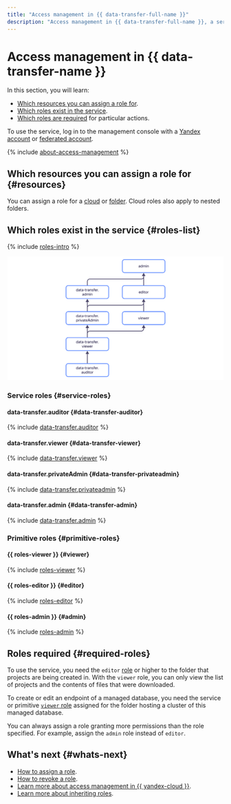 ```yaml
---
title: "Access management in {{ data-transfer-full-name }}"
description: "Access management in {{ data-transfer-full-name }}, a service for data transfer between storages. This section describes the roles required to perform a particular action, the resources for which you can assign a role, and the roles existing in the service."
---
```


# Access management in {{ data-transfer-name }}


In this section, you will learn:

* [Which resources you can assign a role for](#resources).
* [Which roles exist in the service](#roles-list).
* [Which roles are required](#required-roles) for particular actions.

To use the service, log in to the management console with a [Yandex account](../../iam/concepts/users/accounts.md#passport) or [federated account](../../iam/concepts/users/accounts.md#saml-federation).

{% include [about-access-management](../../_includes/iam/about-access-management.md) %}

## Which resources you can assign a role for {#resources}

You can assign a role for a [cloud](../../resource-manager/concepts/resources-hierarchy.md#cloud) or [folder](../../resource-manager/concepts/resources-hierarchy.md#folder). Cloud roles also apply to nested folders.

## Which roles exist in the service {#roles-list}

{% include [roles-intro](../../_includes/roles-intro.md) %}

![image](../../_assets/data-transfer/security/service-roles-hierarchy.svg)

### Service roles {#service-roles}

#### data-transfer.auditor {#data-transfer-auditor}

{% include [data-transfer.auditor](../../_roles/data-transfer/auditor.md) %}

#### data-transfer.viewer {#data-transfer-viewer}

{% include [data-transfer.viewer](../../_roles/data-transfer/viewer.md) %}

#### data-transfer.privateAdmin {#data-transfer-privateadmin}

{% include [data-transfer.privateadmin](../../_roles/data-transfer/privateAdmin.md) %}

#### data-transfer.admin {#data-transfer-admin}

{% include [data-transfer.admin](../../_roles/data-transfer/admin.md) %}

### Primitive roles {#primitive-roles}

#### {{ roles-viewer }} {#viewer}

{% include [roles-viewer](../../_includes/roles-viewer.md) %}

#### {{ roles-editor }} {#editor}

{% include [roles-editor](../../_includes/roles-editor.md) %}

#### {{ roles-admin }} {#admin}

{% include [roles-admin](../../_includes/roles-admin.md) %}

## Roles required {#required-roles}

To use the service, you need the `editor` [role](../../iam/concepts/access-control/roles.md) or higher to the folder that projects are being created in. With the `viewer` role, you can only view the list of projects and the contents of files that were downloaded.

To create or edit an endpoint of a managed database, you need the service or primitive [`viewer` role](../../iam/roles-reference.md#viewer) assigned for the folder hosting a cluster of this managed database.

You can always assign a role granting more permissions than the role specified. For example, assign the `admin` role instead of `editor`.

## What's next {#whats-next}

* [How to assign a role](../../iam/operations/roles/grant.md).
* [How to revoke a role](../../iam/operations/roles/revoke.md).
* [Learn more about access management in {{ yandex-cloud }}](../../iam/concepts/access-control/index.md).
* [Learn more about inheriting roles](../../resource-manager/concepts/resources-hierarchy.md#access-rights-inheritance).

